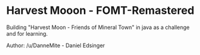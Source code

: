Harvest Mooon - FOMT-Remastered
==============
Building "Harvest Moon - Friends of Mineral Town" in java as a challenge and for learning.

Author: /u/DanneMite - Daniel Edsinger
